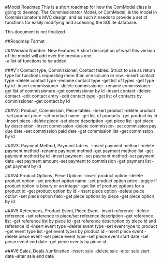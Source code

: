 #Model Roadmap
This is a short roadmap for how the ComModel class is going to develop.
The Commissionator Model, or ComModel, is the model in Commissionator's MVC
design, and as such it needs to provide a set of functions for easily modifying
and accessing the SQLite database.
  
This document is not finalized  
  
##Roadmap Format  
  
###Version Number: New Features
A short description of what this version of the model will add over the previous one.  
-a list of functions to be added  
  
  
###V1: Contact type, Commissioner, Contact tables. Struct to use as return type for
functions requesting more than one column or row.
-insert contact type
-delete contact type
-rename contact type
-get list of types
-get type by id
-insert commissioner
-delete commissioner
-rename commissioner
-get list of commissioners
-get commissioner by id
-insert contact
-delete contact
-edit contact entry
-edit contact type
-get list of contacts by commissioner
-get contact by id

###V2: Product, Commission, Piece tables.
-insert product
-delete product
-set product price
-set product name
-get list of products
-get product by id
-insert piece
-delete piece
-set piece description
-get piece list
-get piece by description
-insert commission
-delete commission
-set commission pay due date
-set commission paid date
-get commission list
-get commission by id

###V3: Payment Method, Payment tables.
-insert payment method
-delete payment method
-rename payment method
-get payment method list
-get payment method by id
-insert payment
-set payment method
-set payment date
-set payment amount
-set payment to commission
-get payment list
-get payment by id

###V4:Product Options, Piece Options
-insert product option
-delete product option
-set product option name
-set product option price
-toggle if product option is binary or an integer
-get list of product options for a product id
-get product option by id
-insert piece option
-delete peice option
-set piece option field
-get piece options by piece
-get piece option by id

###V5:References, Product Event, Piece Event
-insert reference
-delete reference
-set reference to piece/set reference description
-get reference list
-get reference list by piece id
-get reference description by piece id and reference id
-insert event type
-delete event type
-set event type to product
-get event type list
-get event types by product id
-insert piece event
-delete piece event
-set piece event type
-set piece event start date
-set piece event end date
-get piece events by piece id

###V6:Sales, Deals
//unfinished
-insert sale
-delete sale
-alter sale start date
-alter sale end date
